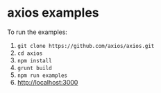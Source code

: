 # axios examples

To run the examples:

1. `git clone https://github.com/axios/axios.git`
2. `cd axios`
3. `npm install`
4. `grunt build`
5. `npm run examples`
6. [http://localhost:3000](http://localhost:3000)